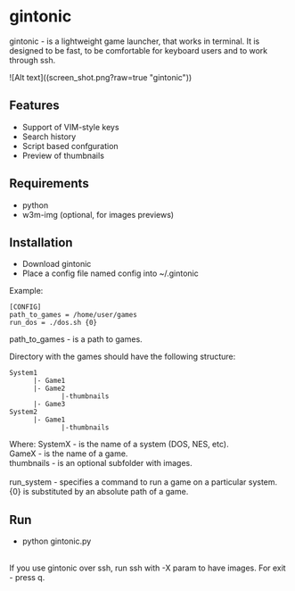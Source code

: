 # gintonic

gintonic - is a lightweight game launcher, that works in terminal. It is designed to be fast, to be comfortable for keyboard users and to work through ssh.

![Alt text]((screen_shot.png?raw=true "gintonic"))

## Features

  * Support of VIM-style keys
  * Search history
  * Script based confguration
  * Preview of thumbnails

## Requirements

* python
* w3m-img (optional, for images previews)

## Installation

* Download gintonic
* Place a config file named config into ~/.gintonic

Example:
```
[CONFIG]
path_to_games = /home/user/games
run_dos = ./dos.sh {0}
```
path_to_games - is a path to games. 

Directory with the games should have the following structure:
```
System1
      |- Game1
      |- Game2
             |-thumbnails
      |- Game3
System2
      |- Game1
             |-thumbnails
```
Where: 
  SystemX - is the name of a system (DOS, NES, etc).<br>
  GameX - is the name of a game.<br>
  thumbnails - is an optional subfolder with images.<br>
<br>
run_system - specifies a command to run a game on a particular system. {0} is substituted by an absolute path of a game.

## Run

* python gintonic.py
<br>
If you use gintonic over ssh, run ssh with -X param to have images.
For exit - press q. 

